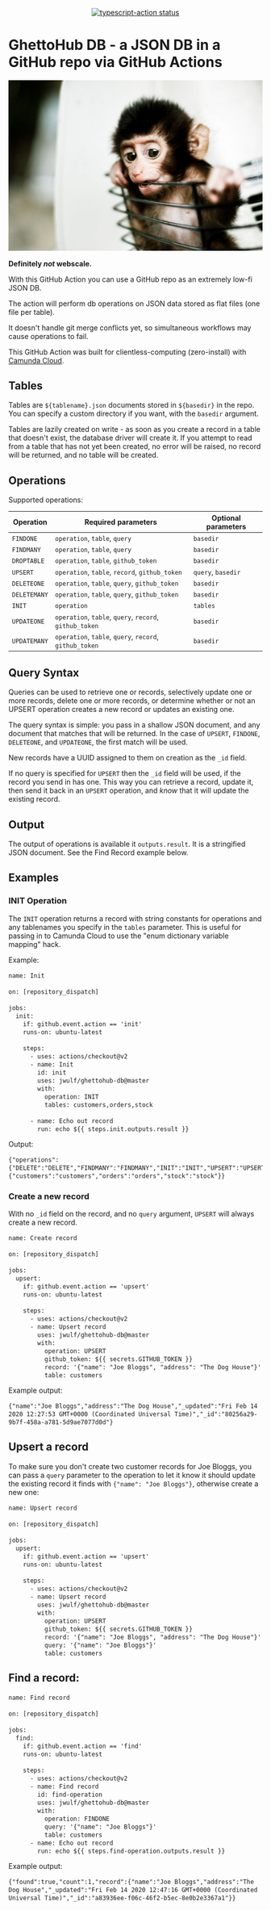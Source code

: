 <p align="center">
  <a href="https://github.com/jwulf/ghettohub-db/actions"><img alt="typescript-action status" src="https://github.com/jwulf/ghettohub-db/workflows/build-test/badge.svg"></a>
</p>

# GhettoHub DB - a JSON DB in a GitHub repo via GitHub Actions

![](img/monkey.jpg)

**Definitely _not_ webscale.**

With this GitHub Action you can use a GitHub repo as an extremely low-fi JSON DB.

The action will perform db operations on JSON data stored as flat files (one file per table).

It doesn't handle git merge conflicts yet, so simultaneous workflows may cause operations to fail.

This GitHub Action was built for clientless-computing (zero-install) with [Camunda Cloud](https://camunda.io).

## Tables

Tables are `${tablename}.json` documents stored in `${basedir}` in the repo. You can specify a custom directory if you want, with the `basedir` argument.

Tables are lazily created on write - as soon as you create a record in a table that doesn't exist, the database driver will create it. If you attempt to read from a table that has not yet been created, no error will be raised, no record will be returned, and no table will be created.

## Operations

Supported operations:

| Operation | Required parameters | Optional parameters |
| --- | ---| --- |
| `FINDONE` | `operation`, `table`, `query` | `basedir` |
| `FINDMANY` | `operation`, `table`, `query` | `basedir` |
| `DROPTABLE` | `operation`, `table`, `github_token` | `basedir` |
| `UPSERT`  | `operation`, `table`, `record`, `github_token` | `query`, `basedir` |
| `DELETEONE` | `operation`, `table`, `query`, `github_token` | `basedir` |
| `DELETEMANY` | `operation`, `table`, `query`, `github_token` | `basedir` |
| `INIT`  | `operation`  | `tables` |
| `UPDATEONE`   |`operation`, `table`, `query`, `record`, `github_token` | `basedir` |
| `UPDATEMANY`  |`operation`, `table`, `query`, `record`, `github_token` | `basedir` |

## Query Syntax

Queries can be used to retrieve one or records, selectively update one or more records, delete one or more records, or determine whether or not an UPSERT operation creates a new record or updates an existing one.

The query syntax is simple: you pass in a shallow JSON document, and any document that matches that will be returned. In the case of `UPSERT`, `FINDONE`, `DELETEONE`, and `UPDATEONE`, the first match will be used.

New records have a UUID assigned to them on creation as the `_id` field. 

If no query is specified for `UPSERT` then the `_id` field will be used, if the record you send in has one. This way you can retrieve a record, update it, then send it back in an `UPSERT` operation, and _know_ that it will update the existing record.

## Output

The output of operations is available it `outputs.result`. It is a stringified JSON document. See the Find Record example below.

## Examples

### INIT Operation 

The `INIT` operation returns a record with string constants for operations and any tablenames you specify in the `tables` parameter. This is useful for passing in to Camunda Cloud to use the "enum dictionary variable mapping" hack.

Example: 

```
name: Init

on: [repository_dispatch]

jobs:
  init:
    if: github.event.action == 'init'
    runs-on: ubuntu-latest

    steps:
      - uses: actions/checkout@v2
      - name: Init
        id: init
        uses: jwulf/ghettohub-db@master
        with:
          operation: INIT
          tables: customers,orders,stock
          
      - name: Echo out record
        run: echo ${{ steps.init.outputs.result }}
```

Output:

```
{"operations":{"DELETE":"DELETE","FINDMANY":"FINDMANY","INIT":"INIT","UPSERT":"UPSERT","FINDONE":"FINDONE","DELETEONE":"DELETEONE","DELETEMANY":"DELETEMANY","UPDATEONE":"UPDATEONE","UPDATEMANY":"UPDATEMANY","DROPTABLE":"DROPTABLE"},"tables":{"customers":"customers","orders":"orders","stock":"stock"}}
```

### Create a new record

With no `_id` field on the record, and no `query` argument, `UPSERT` will always create a new record.

```
name: Create record

on: [repository_dispatch]

jobs:
  upsert:
    if: github.event.action == 'upsert'
    runs-on: ubuntu-latest

    steps:
      - uses: actions/checkout@v2
      - name: Upsert record
        uses: jwulf/ghettohub-db@master
        with:
          operation: UPSERT
          github_token: ${{ secrets.GITHUB_TOKEN }}
          record: '{"name": "Joe Bloggs", "address": "The Dog House"}'
          table: customers
```

Example output: 

```
{"name":"Joe Bloggs","address":"The Dog House","_updated":"Fri Feb 14 2020 12:27:53 GMT+0000 (Coordinated Universal Time)","_id":"80256a29-9b7f-458a-a781-5d9ae7077d0d"}
```

## Upsert a record

To make sure you don't create two customer records for Joe Bloggs, you can pass a `query` parameter to the operation to let it know it should update the existing record it finds with `{"name": "Joe Bloggs"}`, otherwise create a new one:

```
name: Upsert record

on: [repository_dispatch]

jobs:
  upsert:
    if: github.event.action == 'upsert'
    runs-on: ubuntu-latest

    steps:
      - uses: actions/checkout@v2
      - name: Upsert record
        uses: jwulf/ghettohub-db@master
        with:
          operation: UPSERT
          github_token: ${{ secrets.GITHUB_TOKEN }}
          record: '{"name": "Joe Bloggs", "address": "The Dog House"}'
          query: '{"name": "Joe Bloggs"}'
          table: customers
```

## Find a record:

```
name: Find record

on: [repository_dispatch]

jobs:
  find:
    if: github.event.action == 'find'
    runs-on: ubuntu-latest

    steps:
      - uses: actions/checkout@v2
      - name: Find record
        id: find-operation
        uses: jwulf/ghettohub-db@master
        with:
          operation: FINDONE
          query: '{"name": "Joe Bloggs"}'
          table: customers
      - name: Echo out record
        run: echo ${{ steps.find-operation.outputs.result }}
```

Example output:

```
{"found":true,"count":1,"record":{"name":"Joe Bloggs","address":"The Dog House","_updated":"Fri Feb 14 2020 12:47:16 GMT+0000 (Coordinated Universal Time)","_id":"a83936ee-f06c-46f2-b5ec-8e0b2e3367a1"}}
```

